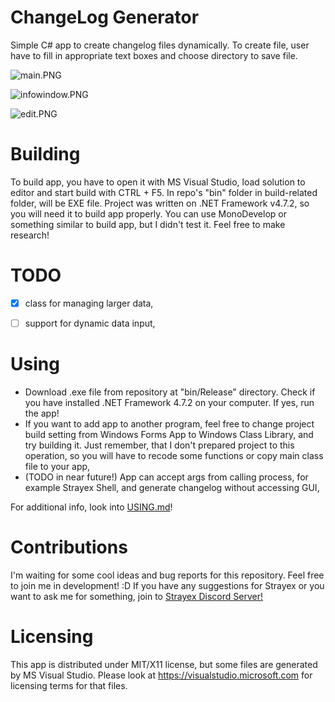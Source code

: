 # ChangeLog Generator

Simple C# app to create changelog files dynamically. To create file, user have to fill in appropriate text boxes and choose directory to save file.

![main.PNG](https://github.com/StraykerPL/changelog_generator/blob/master/images/main.PNG)

![infowindow.PNG](https://github.com/StraykerPL/changelog_generator/blob/master/images/infowindow.PNG)

![edit.PNG](https://github.com/StraykerPL/changelog_generator/blob/master/images/main.PNG)

# Building

To build app, you have to open it with MS Visual Studio, load solution to editor and start build with CTRL + F5. In repo's "bin" folder in build-related folder, will be EXE file. Project was written on .NET Framework v4.7.2, so you will need it to build app properly. You can use MonoDevelop or something similar to build app, but I didn't test it. Feel free to make research!

# TODO

- [x] class for managing larger data,

- [ ] support for dynamic data input,

# Using

- Download .exe file from repository at "bin/Release" directory. Check if you have installed .NET Framework 4.7.2 on your computer. If yes, run the app!
- If you want to add app to another program, feel free to change project build setting from Windows Forms App to Windows Class Library, and try building it. Just remember, that I don't prepared project to this operation, so you will have to recode some functions or copy main class file to your app,
- (TODO in near future!) App can accept args from calling process, for example Strayex Shell, and generate changelog without accessing GUI,

For additional info, look into [USING.md](USING.md)!

# Contributions

I'm waiting for some cool ideas and bug reports for this repository. Feel free to join me in development! :D
If you have any suggestions for Strayex or you want to ask me for something, join to [Strayex Discord Server!](https://discord.gg/ytdkCVD)

# Licensing

This app is distributed under MIT/X11 license, but some files are generated by MS Visual Studio.
Please look at https://visualstudio.microsoft.com for licensing terms for that files.
